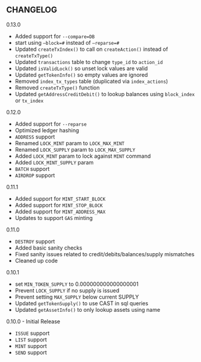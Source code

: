 CHANGELOG
---
0.13.0
- Added support for `--compare=DB`
- start using `—block=#` instead of `—reparse=#`
- Updated `createTxIndex()` to call on `createAction()` instead of `createTxType()`
- Updated `transactions` table to change `type_id` to `action_id`
- Updated `isValidLock()` so unset lock values are valid
- Updated `getTokenInfo()` so empty values are ignored
- Removed `index_tx_types` table (duplicated via `index_actions`)
- Removed `createTxType()` function
- Updated `getAddressCreditDebit()` to lookup balances using `block_index` or `tx_index` 

0.12.0
- Added support for `--reparse`
- Optimized ledger hashing
- `ADDRESS` support
- Renamed `LOCK_MINT` param to `LOCK_MAX_MINT`
- Renamed `LOCK_SUPPLY` param to `LOCK_MAX_SUPPLY`
- Added `LOCK_MINT` param to lock against `MINT` command
- Added `LOCK_MINT_SUPPLY` param
- `BATCH` support
- `AIRDROP` support

0.11.1
- Added support for `MINT_START_BLOCK`
- Added support for `MINT_STOP_BLOCK`
- Added support for `MINT_ADDRESS_MAX`
- Updates to support `GAS` minting

0.11.0
- `DESTROY` support
- Added basic sanity checks
- Fixed sanity issues related to credit/debits/balances/supply mismatches
- Cleaned up code

0.10.1
- set `MIN_TOKEN_SUPPLY` to 0.000000000000000001
- Prevent `LOCK_SUPPLY` if no supply is issued 
- Prevent setting `MAX_SUPPLY` below current SUPPLY
- Updated `getTokenSupply()` to use CAST in sql queries
- Updated `getAssetInfo()` to only lookup assets using name 

0.10.0 - Initial Release
- `ISSUE` support
- `LIST` support
- `MINT` support
- `SEND` support
